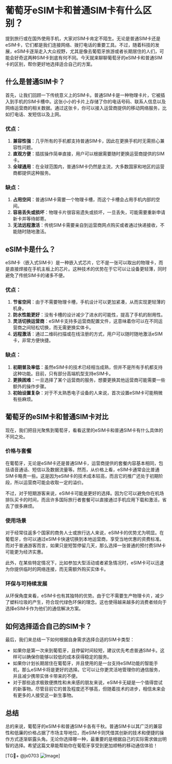 # 葡萄牙eSIM卡和普通SIM卡有什么区别？

提到旅行或在国外使用手机，大家对SIM卡肯定不陌生。无论是普通SIM卡还是eSIM卡，它们都是我们连接网络、拨打电话的重要工具。不过，随着科技的发展，eSIM卡逐渐走入大众视野，尤其是像去葡萄牙旅游或者长期居住的人们，可能会好奇这两种SIM卡到底有何不同。今天就来聊聊葡萄牙的eSIM卡和普通SIM卡的区别，帮你更好地选择适合自己的方案。

## 什么是普通SIM卡？

首先，让我们回顾一下传统意义上的SIM卡。普通SIM卡是一种物理卡片，它被插入到手机的SIM卡槽中。这张小小的卡片上存储了你的电话号码、联系人信息以及网络运营商的相关数据。通过这张卡，你可以接入运营商提供的移动网络服务，比如打电话、发短信以及上网。

### 优点：
1. **兼容性强**：几乎所有的手机都支持普通SIM卡，因此在更换手机时无需担心兼容性问题。
2. **直观方便**：插拔操作简单直接，用户可以根据需要随时更换运营商提供的SIM卡。
3. **全球通用**：在全球范围内，普通SIM卡仍然是主流，大多数国家和地区的运营商都提供这种服务。

### 缺点：
1. **占用空间**：普通SIM卡需要一个物理卡槽，而这个卡槽会占用手机内部的空间。
2. **容易丢失或损坏**：物理卡片很容易遗失或损坏，一旦丢失，可能需要重新申请新卡并等待邮寄。
3. **无法远程激活**：传统SIM卡需要亲自到运营商网点购买或者通过快递接收，不能随时随地激活。

## eSIM卡是什么？

eSIM卡（嵌入式SIM卡）是一种嵌入式芯片，它不是一张可以取出的物理卡，而是直接焊接在手机主板上的芯片。这种技术的优势在于它可以让设备更轻薄，同时避免了传统SIM卡的诸多不便。

### 优点：
1. **节省空间**：由于不需要物理卡槽，手机设计可以更加紧凑，从而实现更轻薄的机身。
2. **防水性能更好**：没有卡槽的设计减少了进水的可能性，提高了手机的耐用性。
3. **灵活切换运营商**：eSIM卡支持多运营商配置文件，这意味着你可以在不同运营商之间轻松切换，而无需更换实体卡。
4. **远程激活**：通过二维码扫描或在线注册的方式，用户可以随时随地激活eSIM卡，非常方便快捷。

### 缺点：
1. **初期普及率低**：虽然eSIM卡的技术已经相当成熟，但并不是所有手机都支持这种功能。目前，只有部分高端机型支持eSIM卡。
2. **更换困难**：一旦选择了某个运营商的服务，想要更换其他运营商可能需要一些额外的操作步骤。
3. **初始设置复杂**：对于不太熟悉电子设备的人来说，首次设置eSIM卡可能稍微有些麻烦。

## 葡萄牙的eSIM卡和普通SIM卡对比

现在，我们把目光聚焦到葡萄牙，看看这里的eSIM卡和普通SIM卡有什么具体的不同之处。

### 价格与套餐

在葡萄牙，无论是eSIM卡还是普通SIM卡，运营商提供的套餐内容基本相同，包括语音通话、短信以及数据流量等。然而，从价格上看，eSIM卡通常会比普通SIM卡略贵一些。这是因为eSIM卡的技术成本较高，而且它的推广还处于初期阶段，所以运营商可能会收取一定的溢价。

不过，对于短期游客来说，eSIM卡可能是更好的选择。因为它可以避免你在机场排队买卡的时间，而且许多国际旅行者套餐可以直接通过手机应用下载和激活，省去了很多麻烦。

### 使用场景

对于经常往返多个国家的商务人士或旅行达人来说，eSIM卡的优势尤为明显。在葡萄牙，你可以通过eSIM卡快速切换到本地运营商，享受当地优惠的资费标准。而对于普通游客而言，如果只是短暂停留几天，那么选择一张普通的预付费SIM卡可能更为经济实惠。

此外，在某些特定情况下，比如参加大型活动或者紧急情况时，eSIM卡可以迅速为你提供临时的网络连接，而无需额外购买实体卡。

### 环保与可持续发展

从环保角度来看，eSIM卡也有其独特的优势。由于它不需要生产物理卡片，减少了塑料垃圾的产生，符合现代绿色环保的理念。这也使得越来越多的消费者倾向于选择eSIM卡作为他们的通信解决方案。

## 如何选择适合自己的SIM卡？

最后，我们来总结一下如何根据自身需求选择合适的SIM卡类型：

- 如果你是第一次来到葡萄牙，且停留时间较短，建议优先考虑普通SIM卡。这样可以确保你能够以较低的成本获得稳定的服务。
- 如果你计划长期居住在葡萄牙，并且使用的是一台支持eSIM功能的智能手机，那么eSIM卡将是更好的选择。它可以让你更灵活地管理你的通信服务，并且减少携带实体卡带来的不便。
- 对于那些追求极致便携性和未来感的朋友来说，eSIM卡无疑是一个值得尝试的新事物。尽管目前它的普及程度还不够高，但随着技术的进步，相信未来会有更多的人接受这一新生事物。

## 总结

总的来说，葡萄牙的eSIM卡和普通SIM卡各有千秋。普通SIM卡以其广泛的兼容性和低廉的价格占据了市场主导地位，而eSIM卡则凭借其创新的技术和便捷的操作方式逐渐崭露头角。无论你选择哪一种，最重要的是根据自己的实际需求做出明智的选择。希望这篇文章能帮助你在葡萄牙享受到更加顺畅的移动通信体验！

[TG💪+ @jx0703 ![Image](https://github.com/user-attachments/assets/dbca1d08-cadb-493c-b0ec-ad6f7a83f270)]